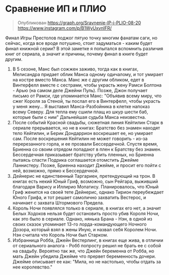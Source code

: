 # Сравнение ИП и ПЛИО
> Опубликован 
https://graph.org/Sravnenie-IP-i-PLIO-08-20
https://www.instagram.com/p/B1WyUxvnIFR/

Финал Игры Престолов поджог пятую точку многим фанатам саги, но сейчас, когда все вроде потушено, стоит задуматься - каким будет финал книжной серии? В этой заметке я попытался вспомнить различия книг от сериала, а значит и причины, почему финал в книге будет другим.
1. В 5 сезоне, Манс был сожжен заживо, тогда как в книгах, Мелисандра придает облик Манса одному одичалому, и тот умирает на костре вместо Манса. Манс же с другим обликом, едет в Винтерфелл вместе с сестрами, чтобы украсть жену Рамси Болтона - Арью (на самом деле Джейни Пуль). Позже, Джон получает письмо от Рамси, где упоминается Манс:
"Объявив всему миру, что сжег Короля за Стеной, ты послал его в Винтерфелл, чтобы украсть у меня жену... Я выставил Манса-Разбойника в клетке напоказ всему Северу. Для тепла ему сшили плащ из шкур шести баб, которые были с ним"
Дальнейшая судьба Манса неизвестна.
2. После событий Красной свадьбы, сюжетная линия Кейтилин Старк в сериале прерывается, но не в книгах: Братство без знамен находят тело Кейтилин, и Берик Дондаррион воскрешает ее, но умирает сам. После воскрешения Кейтилин не может говорить - из-за перерезанного горла, и ее прозвали Бессердечной. Спустя время, Бриенна со своим отрядом попадают в плен к Братству без знамен. Бессердечная приказывает братству убить пленных, но Бриенна пытаясь спасти Подрика соглашается отомстить Джейме Ланнистеру. Позже, Бриенна находит Джейме, и просит его пойти с ней, возможно, прямо к Бессердечной.
3. Дейнерис не единственный Таргариен, претендующий на трон. В книгах есть некий Юный Гриф, возможно, сын Рейгара, выживший благодаря Варису и Иллирио Мопатису. Планировалось, что Юный Гриф женится на своей тете Дейнерис, однако Тирион переубеждает Юного Грифа, и тот решает самолично захватить Вестерос, и начинает с захвата Штормового Предела.
4. Король Ночи появлялся только в сериале, в книгах его нет, а значит Белых Ходоков нельзя будет остановить просто убив Короля Ночи, как это было в сериале. Однако, нянька Брана - Нэн, в одной из своих сказок упоминает 13-го лорда-командующего Ночного Дозора, который взял в жены Иную, и назвал себя Королем Ночи. Нэн считала что Король Ночи был Старком. 
5. Избранница Робба, Джейн Вестерлинг, в книгах еще жива, в отличии от сериального аналога - Робб попросту решил не брать ее с собой на свадьбу. Вероятно так же, что Джейн беременна от Робба, но мать Джейн убедила Джейме что прервет беременность дочери. Джейме описывает ее как: "Мила, но не настолько, чтобы отдать за нее королевство."